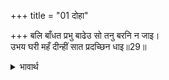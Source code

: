 +++
title = "01 दोहा"

+++
बलि बाँधत प्रभु बाढेउ सो तनु बरनि न जाइ।  
उभय घरी महँ दीन्हीं सात प्रदच्छिन धाइ॥29॥  

<details><summary>भावार्थ</summary>

बलि के बाँधते समय प्रभु इतने बढे कि उस शरीर का वर्णन नहीं हो सकता, किन्तु मैन्ने दो ही घडी में दौडकर (उस शरीर की) सात प्रदक्षिणाएँ कर लीं॥29॥  
</details>



